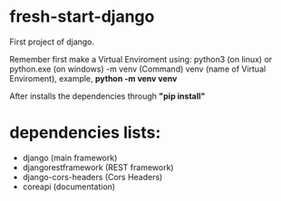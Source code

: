 # fresh-start-django
First project of django.

Remember first make a Virtual Enviroment using: python3 (on linux) or python.exe (on windows) -m venv (Command) venv (name of Virtual Enviroment), example, **python -m venv venv**

After installs the dependencies through **"pip install"**

# dependencies lists:

* django (main framework)
* djangorestframework (REST framework)
* django-cors-headers (Cors Headers)
* coreapi (documentation)